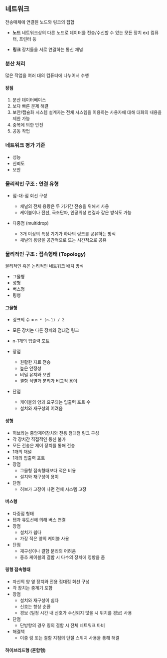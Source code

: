 ## 네트워크

전송매체에 연결된 노드와 링크의 집합

-   **노드**
    네트워크상의 다른 노드로 데이터를 전송/수신할 수 있는 모든 장치
    ex) 컴퓨터, 프린터 등

-   **링크**
    장치들을 서로 연결하는 통신 채널

### 분산 처리

많은 작업을 여러 대의 컴퓨터에 나누어서 수행

#### 장점

1. 분산 데이터베이스
2. 보다 빠른 문제 해결
3. 보안/캡슐화
   시스템 설계자는 전체 시스템을 이용하는 사용자에 대해 대화의 내용을 제한 가능
4. 중복에 의한 안전
5. 공동 작업

### 네트워크 평가 기준

-   성능
-   신뢰도
-   보안

### 물리적인 구조 : 연결 유형

-   점-대-점 회선 구성

    -   채널의 전체 용량은 두 기기간 전송을 위해서 사용
    -   케이블이나 전선, 극초단파, 인공위성 연결과 같은 방식도 가능

-   다중점 (multidrop)
    -   3개 이상의 특정 기기가 하나의 링크를 공유하는 방식
    -   채널의 용량을 공간적으로 또는 시간적으로 공유

### 물리적인 구조 : 접속형태 (Topology)

물리적인 혹은 논리적인 네트워크 배치 방식

-   그물형
-   성형
-   버스형
-   링형

#### 그물형

-   링크의 수 = `n * (n-1) / 2`
-   모든 장치는 다른 장치와 점대점 링크
-   n-1개의 입출력 포트

-   장점

    -   원활한 자료 전송
    -   높은 안정성
    -   비밀 유지와 보안
    -   결함 식별과 분리가 비교적 용이

-   단점
    -   케이블의 양과 요구되는 입출력 포트 수
    -   설치와 재구성의 어려움

#### 성형

-   허브라는 중앙제어장치와 전용 점대점 링크 구성
-   각 장치간 직접적인 통신 불가
-   모든 전송은 제어 장치를 통해 전송
-   1개의 채널
-   1개의 입출력 포트
-   장점
    -   그물형 접속형태보다 적은 비용
    -   설치와 재구성이 용이
-   단점
    -   허브가 고장이 나면 전체 시스템 고장

#### 버스형

-   다중점 형태
-   탭과 유도선에 의해 버스 연결
-   장점
    -   설치가 쉽다
    -   가장 적은 양의 케이블 사용
-   단점
    -   재구성이나 결함 분리의 어려움
    -   중추 케이블의 결함 시 다수의 장치에 영향을 줌

#### 링형 접속형태

-   자신의 양 옆 장치와 전용 점대점 회선 구성
-   각 장치는 중계기 포함
-   장점
    -   설치와 재구성이 쉽다
    -   신호는 항상 순환
    -   경보 (일정 시간 내 신호가 수신되지 않을 시 위치를 경보) 사용
-   단점
    -   단방향의 경우 링의 결함 시 전체 네트워크 마비
-   해결책
    -   이중 링 또는 결함 지점의 단절 스위치 사용을 통해 해결

#### 하이브리드형 (혼합형)
